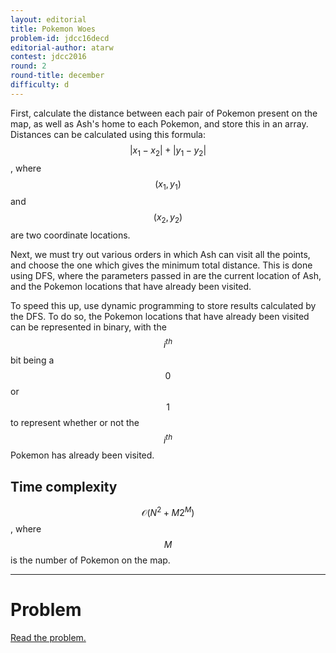 ```yaml
---
layout: editorial
title: Pokemon Woes
problem-id: jdcc16decd
editorial-author: atarw
contest: jdcc2016
round: 2
round-title: december
difficulty: d
---
```


First, calculate the distance between each pair of Pokemon present on the map, as well as Ash's home to each Pokemon, and store this in an array. Distances can be calculated using this formula: $$|x_1 − x_2| + |y_1 − y_2|$$, where $$(x_1, y_1)$$ and $$(x_2, y_2)$$ are two coordinate locations.

Next, we must try out various orders in which Ash can visit all the points, and choose the one which gives the minimum total distance. This is done using DFS, where the parameters passed in are the current location of Ash, and the Pokemon locations that have already been visited.

To speed this up, use dynamic programming to store results calculated by the DFS. To do so, the Pokemon locations that have already been visited can be represented in binary, with the $$i^{th}$$ bit being a $$0$$ or $$1$$ to represent whether or not the $$i^{th}$$ Pokemon has already been visited.

## Time complexity
$$\mathcal{O}(N^2 + M2^M)$$, where $$M$$ is the number of Pokemon on the map.

---

# Problem
[Read the problem.](/cpt-problems/jdcc/2016/december/d)